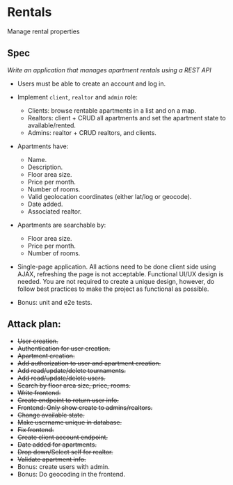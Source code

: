 # Rentals

Manage rental properties

## Spec

*Write an application that manages apartment rentals using a REST API*

* Users must be able to create an account and log in.

* Implement `client`, `realtor` and `admin` role:
   * Clients: browse rentable apartments in a list and on a map.
   * Realtors: client + CRUD all apartments and set the apartment state to available/rented.
   * Admins: realtor +  CRUD realtors, and clients.
   
* Apartments have:
    * Name.
    * Description.
    * Floor area size.
    * Price per month.
    * Number of rooms.
    * Valid geolocation coordinates (either lat/log or geocode).
    * Date added.
    * Associated realtor.

* Apartments are searchable by:
    * Floor area size.
    * Price per month.
    * Number of rooms.
 
- Single-page application. All actions need to be done client side using AJAX,
refreshing the page is not acceptable. Functional UI/UX design is needed. You are
not required to create a unique design, however, do follow best practices to make
the project as functional as possible.

- Bonus: unit and e2e tests.

## Attack plan:

- ~~User creation.~~
- ~~Authentication for user creation.~~
- ~~Apartment creation.~~
- ~~Add authorization to user and apartment creation.~~
- ~~Add read/update/delete tournaments.~~
- ~~Add read/update/delete users.~~
- ~~Search by floor area size, price, rooms.~~
- ~~Write frontend.~~
- ~~Create endpoint to return user info.~~
- ~~Frontend: Only show create to admins/realtors.~~
- ~~Change available state.~~
- ~~Make username unique in database.~~
- ~~Fix frontend.~~
- ~~Create client account endpoint.~~
- ~~Date added for apartments.~~
- ~~Drop down/Select self for realtor.~~
- ~~Validate apartment info.~~
- Bonus: create users with admin.
- Bonus: Do geocoding in the frontend.
